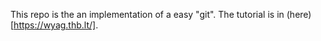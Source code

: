 This repo is the an implementation of a easy "git".
The tutorial is in (here)[https://wyag.thb.lt/].